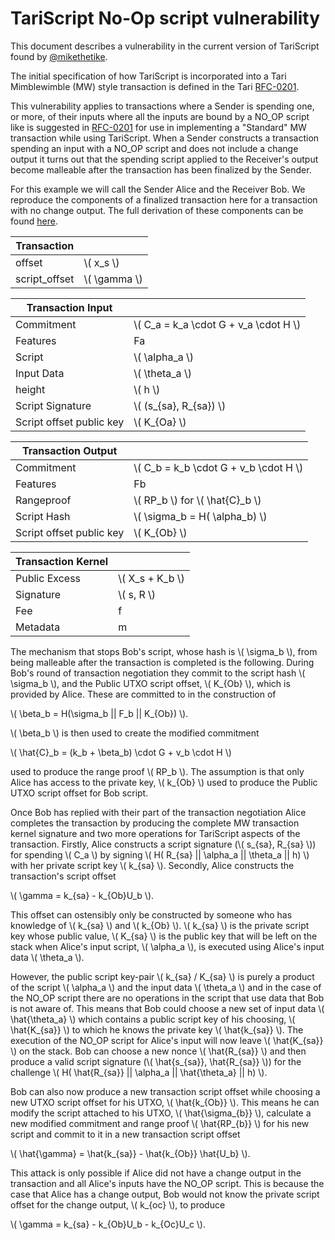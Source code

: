 # TariScript No-Op script vulnerability

This document describes a vulnerability in the current version of TariScript found by [@mikethetike](https://github.com/mikethetike).

The initial specification of how TariScript is incorporated into a Tari Mimblewimble (MW) style transaction is defined in the Tari [RFC-0201](https://rfc.tari.com/RFC-0201_TariScript.html). 

This vulnerability applies to transactions where a Sender is spending one, or more, of their inputs where all the inputs are bound by a NO_OP script like is suggested in [RFC-0201](https://rfc.tari.com/RFC-0201_TariScript.html#standard-mw-transaction)
for use in implementing a "Standard" MW transaction while using TariScript. When a Sender constructs a transaction spending an input with a NO_OP script and does not include a change output
it turns out that the spending script applied to the Receiver's output become malleable after the transaction has been finalized by the Sender.

For this example we will call the Sender Alice and the Receiver Bob. We reproduce the components of a finalized transaction here for a transaction with no change output. 
The full derivation of these components can be found [here](wallet_to_wallet_with_tariscript.md#final-transaction).

| Transaction        |              |
|--------------------|-------       |
| offset          | \\( x_s \\)     |
| script_offset   | \\( \gamma \\)  |

| Transaction Input |      |
|--------------------|-------|
| Commitment                |  \\( C_a = k_a \cdot G + v_a \cdot H  \\) |
| Features                  | Fa                                        |
| Script                    | \\( \alpha_a \\)                          |
| Input Data                | \\( \theta_a \\)                          |
| height                    | \\( h \\)                                 |
| Script Signature          | \\( (s_{sa}, R_{sa}) \\)                  |
| Script offset public key  | \\( K_{Oa} \\)                            |

| Transaction Output |      |
|--------------------|-------|
| Commitment    |  \\( C_b = k_b \cdot G + v_b \cdot H  \\)     |
| Features      | Fb                                            |
| Rangeproof    | \\( RP_b \\) for \\( \hat{C}_b \\)            |
| Script Hash   | \\( \sigma_b = H( \alpha_b) \\)               |
| Script offset public key | \\( K_{Ob} \\)                     |

| Transaction Kernel |       |
|--------------------|-------|
| Public Excess      | \\( X_s + K_b \\)    |
| Signature          | \\( s, R \\)         |
| Fee                | f                    |
| Metadata           | m                    |

The mechanism that stops Bob's script, whose hash is \\( \sigma_b \\), from being malleable after the transaction is completed is the following. During Bob's round of 
transaction negotiation they commit to the script hash \\( \sigma_b \\), and the Public UTXO script offset, \\( K_{Ob} \\), which is provided by Alice. These are committed 
to in the construction of 

\\( \beta_b = H(\sigma_b || F_b || K_{Ob}) \\).

\\( \beta_b \\) is then used to create the modified commitment 

\\( \hat{C}_b = (k_b + \beta_b) \cdot G + v_b \cdot H \\)


used to produce the range proof \\( RP_b \\). The assumption is that only Alice has access to the private key, \\( k_{Ob} \\) used to produce the Public UTXO script 
offset for Bob script. 

Once Bob has replied with their part of the transaction negotiation Alice completes the transaction by producing the complete MW transaction kernel signature and 
two more operations for TariScript aspects of the transaction. Firstly, Alice constructs a script signature (\\( s_{sa}, R_{sa} \\)) for spending \\( C_a \\) by signing 
\\( H( R_{sa} || \alpha_a || \theta_a || h) \\) with her private script key \\( k_{sa} \\). Secondly, Alice constructs the transaction's script offset

\\( \gamma =  k_{sa} - k_{Ob}U_b \\).

This offset can ostensibly only be constructed by someone who has knowledge of \\( k_{sa} \\) and \\( k_{Ob} \\). \\( k_{sa} \\) is the private script key whose public value, 
\\( K_{sa} \\) is the public key that will be left on the stack when Alice's input script, \\( \alpha_a \\), is executed using Alice's input data \\( \theta_a \\).

However, the public script key-pair \\( k_{sa} / K_{sa} \\) is purely a product of the script \\( \alpha_a \\) and the input data \\( \theta_a \\) and in the case of the NO_OP script
there are no operations in the script that use data that Bob is not aware of. This means that Bob could choose a new set of input data \\( \hat{\theta_a} \\) which contains a public script
key of his choosing, \\( \hat{K_{sa}} \\) to which he knows the private key \\( \hat{k_{sa}} \\). The execution of the NO_OP script for Alice's input will now leave \\( \hat{K_{sa}} \\) on 
the stack. Bob can choose a new nonce \\( \hat{R_{sa}} \\) and then produce a valid script signature (\\( \hat{s_{sa}}, \hat{R_{sa}} \\)) for the challenge 
\\( H( \hat{R_{sa}} || \alpha_a || \hat{\theta_a} || h) \\).

Bob can also now produce a new transaction script offset while choosing a new UTXO script offset for his UTXO, \\( \hat{k_{Ob}} \\). This means he can modify the script attached 
to his UTXO, \\( \hat{\sigma_{b}} \\), calculate a new modified commitment and range proof \\( \hat{RP_{b}} \\) for his new script and commit to it in a new transaction script offset

\\( \hat{\gamma} =  \hat{k_{sa}} - \hat{k_{Ob}} \hat{U_b} \\).

This attack is only possible if Alice did not have a change output in the transaction and all Alice's inputs have the NO_OP script. This is because the case that Alice has a change output, Bob would not know the 
private script offset for the change output, \\( k_{oc} \\), to produce

\\( \gamma =  k_{sa} - k_{Ob}U_b - k_{Oc}U_c \\).


